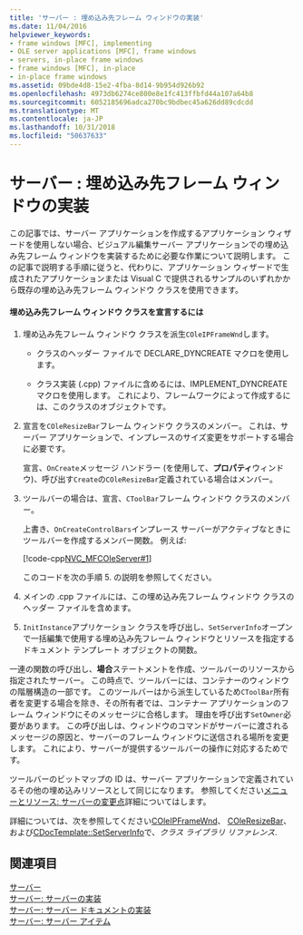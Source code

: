 ```yaml
---
title: 'サーバー : 埋め込み先フレーム ウィンドウの実装'
ms.date: 11/04/2016
helpviewer_keywords:
- frame windows [MFC], implementing
- OLE server applications [MFC], frame windows
- servers, in-place frame windows
- frame windows [MFC], in-place
- in-place frame windows
ms.assetid: 09bde4d8-15e2-4fba-8d14-9b954d926b92
ms.openlocfilehash: 4973db6274ce800e8e1fc413ffbfd44a107a64b8
ms.sourcegitcommit: 6052185696adca270bc9bdbec45a626dd89cdcdd
ms.translationtype: MT
ms.contentlocale: ja-JP
ms.lasthandoff: 10/31/2018
ms.locfileid: "50637633"
---
```

# <a name="servers-implementing-in-place-frame-windows"></a>サーバー : 埋め込み先フレーム ウィンドウの実装

この記事では、サーバー アプリケーションを作成するアプリケーション ウィザードを使用しない場合、ビジュアル編集サーバー アプリケーションでの埋め込み先フレーム ウィンドウを実装するために必要な作業について説明します。 この記事で説明する手順に従うと、代わりに、アプリケーション ウィザードで生成されたアプリケーションまたは Visual C で提供されるサンプルのいずれかから既存の埋め込み先フレーム ウィンドウ クラスを使用できます。

#### <a name="to-declare-an-in-place-frame-window-class"></a>埋め込み先フレーム ウィンドウ クラスを宣言するには

1. 埋め込み先フレーム ウィンドウ クラスを派生`COleIPFrameWnd`します。

   - クラスのヘッダー ファイルで DECLARE_DYNCREATE マクロを使用します。

   - クラス実装 (.cpp) ファイルに含めるには、IMPLEMENT_DYNCREATE マクロを使用します。 これにより、フレームワークによって作成するには、このクラスのオブジェクトです。

1. 宣言を`COleResizeBar`フレーム ウィンドウ クラスのメンバー。 これは、サーバー アプリケーションで、インプレースのサイズ変更をサポートする場合に必要です。

   宣言、`OnCreate`メッセージ ハンドラー (を使用して、**プロパティ**ウィンドウ)、呼び出す`Create`の`COleResizeBar`定義されている場合はメンバー。

1. ツールバーの場合は、宣言、`CToolBar`フレーム ウィンドウ クラスのメンバー。

   上書き、`OnCreateControlBars`インプレース サーバーがアクティブなときにツールバーを作成するメンバー関数。 例えば:

   [!code-cpp[NVC_MFCOleServer#1](../mfc/codesnippet/cpp/servers-implementing-in-place-frame-windows_1.cpp)]

   このコードを次の手順 5. の説明を参照してください。

1. メインの .cpp ファイルには、この埋め込み先フレーム ウィンドウ クラスのヘッダー ファイルを含めます。

1. `InitInstance`アプリケーション クラスを呼び出し、`SetServerInfo`オープンで一括編集で使用する埋め込み先フレーム ウィンドウとリソースを指定するドキュメント テンプレート オブジェクトの関数。

一連の関数の呼び出し、**場合**ステートメントを作成、ツールバーのリソースから指定されたサーバー。 この時点で、ツールバーには、コンテナーのウィンドウの階層構造の一部です。 このツールバーはから派生しているため`CToolBar`所有者を変更する場合を除き、その所有者では、コンテナー アプリケーションのフレーム ウィンドウにそのメッセージに合格します。 理由を呼び出す`SetOwner`必要があります。 この呼び出しは、ウィンドウのコマンドがサーバーに渡されるメッセージの原因と、サーバーのフレーム ウィンドウに送信される場所を変更します。 これにより、サーバーが提供するツールバーの操作に対応するためです。

ツールバーのビットマップの ID は、サーバー アプリケーションで定義されているその他の埋め込みリソースとして同じになります。 参照してください[メニューとリソース: サーバーの変更点](../mfc/menus-and-resources-server-additions.md)詳細についてはします。

詳細については、次を参照してください[COleIPFrameWnd](../mfc/reference/coleipframewnd-class.md)、 [COleResizeBar](../mfc/reference/coleresizebar-class.md)、および[CDocTemplate::SetServerInfo](../mfc/reference/cdoctemplate-class.md#setserverinfo)で、*クラス ライブラリ リファレンス*.

## <a name="see-also"></a>関連項目

[サーバー](../mfc/servers.md)<br/>
[サーバー: サーバーの実装](../mfc/servers-implementing-a-server.md)<br/>
[サーバー: サーバー ドキュメントの実装](../mfc/servers-implementing-server-documents.md)<br/>
[サーバー: サーバー アイテム](../mfc/servers-server-items.md)

